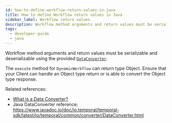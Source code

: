 ```yaml
---
id: how-to-define-workflow-return-values-in-java
title: How to define Workflow return values in Java
sidebar_label: Workflow return values
description: Workflow method arguments and return values must be serializable and deserializable using the provided `DataConverter`.
tags:
  - developer-guide
  - java
---
```


Workflow method arguments and return values must be serializable and deserializable using the provided [`DataConverter`](https://www.javadoc.io/static/io.temporal/temporal-sdk/1.11.0/io/temporal/common/converter/DataConverter.html).

The `execute` method for `DynamicWorkflow` can return type Object.
Ensure that your Client can handle an Object type return or is able to convert the Object type response.

Related references:

- [What is a Data Converter?](/docs/concepts/what-is-a-data-converter)
- Java DataConverter reference: <https://www.javadoc.io/doc/io.temporal/temporal-sdk/latest/io/temporal/common/converter/DataConverter.html>
